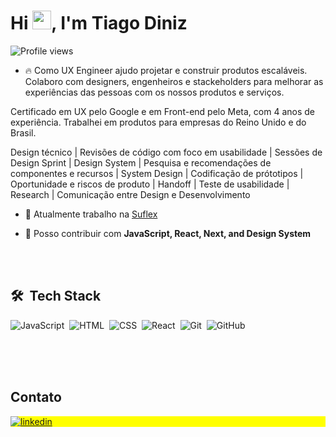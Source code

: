 <h1 align="left">Hi <img src="https://raw.githubusercontent.com/kaueMarques/kaueMarques/master/hi.gif" height="30px">, I'm Tiago Diniz</h1>
<p align="left"> <img src="https://komarev.com/ghpvc/?username=maykbrito&color=yellow" alt="Profile views" /> </p>

- 🔥 Como UX Engineer ajudo projetar e construir produtos escaláveis. Colaboro com designers, engenheiros e stackeholders para melhorar as experiências das pessoas com os nossos produtos e serviços.

Certificado em UX pelo Google e em Front-end pelo Meta, com 4 anos de experiência. Trabalhei em produtos para empresas do Reino Unido e do Brasil.

Design técnico | Revisões de código com foco em usabilidade | Sessões de Design Sprint | Design System | Pesquisa e recomendações de componentes e recursos | System Design | Codificação de prótotipos | Oportunidade e riscos de produto | Handoff | Teste de usabilidade | Research | Comunicação entre Design e Desenvolvimento

- 🔭 Atualmente trabalho na [Suflex](suflex.com.br)

- 💬 Posso contribuir com **JavaScript, React, Next, and Design System**

<br><br>
## 🛠 &nbsp;Tech Stack
![JavaScript](https://img.shields.io/badge/-JavaScript-05122A?style=flat&logo=javascript)&nbsp;
![HTML](https://img.shields.io/badge/-HTML-05122A?style=flat&logo=HTML5)&nbsp;
![CSS](https://img.shields.io/badge/-CSS-05122A?style=flat&logo=CSS3&logoColor=1572B6)&nbsp;
![React](https://img.shields.io/badge/-React-05122A?style=flat&logo=react)&nbsp;
![Git](https://img.shields.io/badge/-Git-05122A?style=flat&logo=git)&nbsp;
![GitHub](https://img.shields.io/badge/-GitHub-05122A?style=flat&logo=github)&nbsp;
<br><br>


<br><br>

## Contato

<p align="left" style="background:yellow">
<a href="https://www.linkedin.com/in/tiago-diniz/" target="_blank">
  <img align="center" src="https://img.shields.io/badge/LinkedIn-0077B5?style=for-the-badge&logo=linkedin&logoColor=white" alt="linkedin"/>
</p>
